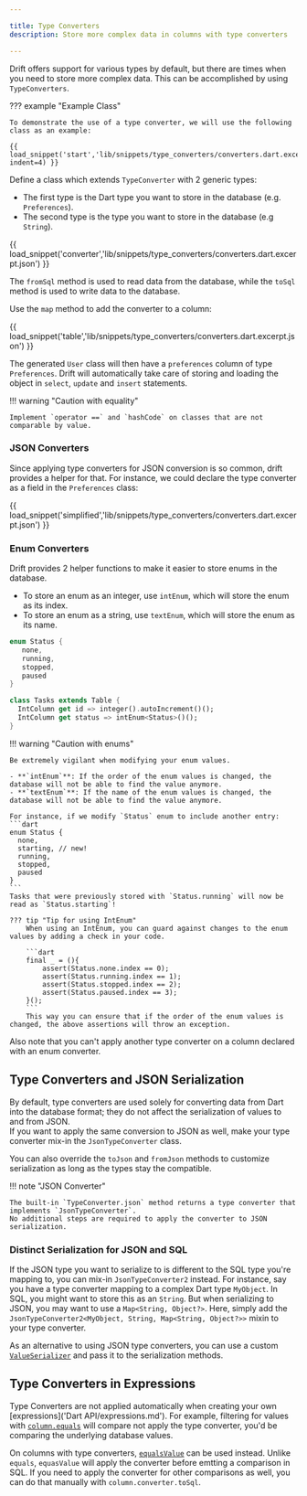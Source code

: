 ```yaml
---

title: Type Converters
description: Store more complex data in columns with type converters

---
```


Drift offers support for various types by default, but there are times when you need to store more complex data. This can be accomplished by using `TypeConverters`.


??? example "Example Class"

    To demonstrate the use of a type converter, we will use the following class as an example:

    {{ load_snippet('start','lib/snippets/type_converters/converters.dart.excerpt.json', indent=4) }}

Define a class which extends `TypeConverter` with 2 generic types: 

- The first type is the Dart type you want to store in the database (e.g. `Preferences`).
- The second type is the type you want to store in the database (e.g `String`).


{{ load_snippet('converter','lib/snippets/type_converters/converters.dart.excerpt.json') }}

The `fromSql` method is used to read data from the database, while the `toSql` method is used to write data to the database.

Use the `map` method to add the converter to a column:

{{ load_snippet('table','lib/snippets/type_converters/converters.dart.excerpt.json') }}

The generated `User` class will then have a `preferences` column of type
`Preferences`. Drift will automatically take care of storing and loading
the object in `select`, `update` and `insert` statements.

!!! warning "Caution with equality"

    Implement `operator ==` and `hashCode` on classes that are not comparable by value.

### JSON Converters

Since applying type converters for JSON conversion is so common, drift provides a helper
for that. For instance, we could declare the type converter as a field in the
`Preferences` class:

{{ load_snippet('simplified','lib/snippets/type_converters/converters.dart.excerpt.json') }}

### Enum Converters

Drift provides 2 helper functions to make it easier to store enums in the database.
- To store an enum as an integer, use `intEnum`, which will store the enum as its index.
- To store an enum as a string, use `textEnum`, which will store the enum as its name.

```dart
enum Status {
   none,
   running,
   stopped,
   paused
}

class Tasks extends Table {
  IntColumn get id => integer().autoIncrement()();
  IntColumn get status => intEnum<Status>()();
}
```

!!! warning "Caution with enums"

    Be extremely vigilant when modifying your enum values.  

    - **`intEnum`**: If the order of the enum values is changed, the database will not be able to find the value anymore.
    - **`textEnum`**: If the name of the enum values is changed, the database will not be able to find the value anymore.
    
    For instance, if we modify `Status` enum to include another entry:
    ```dart
    enum Status {
      none,
      starting, // new!
      running,
      stopped,
      paused
    }
    ```
    Tasks that were previously stored with `Status.running` will now be read as `Status.starting`!

    ??? tip "Tip for using IntEnum"
        When using an IntEnum, you can guard against changes to the enum values by adding a check in your code.

        ```dart
        final _ = (){
            assert(Status.none.index == 0);
            assert(Status.running.index == 1);
            assert(Status.stopped.index == 2);
            assert(Status.paused.index == 3);
        }();
        ```
        This way you can ensure that if the order of the enum values is changed, the above assertions will throw an exception.

Also note that you can't apply another type converter on a column declared with an enum converter.

## Type Converters and JSON Serialization

By default, type converters are used solely for converting data from Dart into the database format; they do not affect the serialization of values to and from JSON.   
If you want to apply the same conversion to JSON as well, make your type converter mix-in the
`JsonTypeConverter` class.

You can also override the `toJson` and `fromJson` methods to customize serialization as long as the types
stay the compatible.

!!! note "JSON Converter"

    The built-in `TypeConverter.json` method returns a type converter that implements `JsonTypeConverter`.
    No additional steps are required to apply the converter to JSON serialization.

### Distinct Serialization for JSON and SQL

If the JSON type you want to serialize to is different to the SQL type you're
mapping to, you can mix-in `JsonTypeConverter2` instead.
For instance, say you have a type converter mapping to a complex Dart type
`MyObject`. In SQL, you might want to store this as an `String`. But when
serializing to JSON, you may want to use a `Map<String, Object?>`. Here, simply
add the `JsonTypeConverter2<MyObject, String, Map<String, Object?>>` mixin to
your type converter.

As an alternative to using JSON type converters, you can use a custom [`ValueSerializer`](https://drift.simonbinder.eu/api/drift/valueserializer-class)
and pass it to the serialization methods.

## Type Converters in Expressions

Type Converters are not applied automatically when creating your own [expressions]('Dart API/expressions.md').
For example, filtering for values with [`column.equals`](https://drift.simonbinder.eu/api/drift/expression/equals)
will compare not apply the type converter, you'd be comparing the underlying database values.

On columns with type converters, [`equalsValue`](https://drift.simonbinder.eu/api/drift/generatedcolumnwithtypeconverter/equalsvalue)
can be used instead. Unlike `equals`, `equasValue` will apply the converter before emtting a comparison in SQL.
If you need to apply the converter for other comparisons as well, you can do that manually with `column.converter.toSql`.